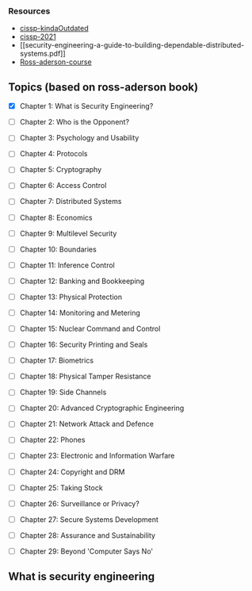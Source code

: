 ### Resources

- [cissp-kindaOutdated](https://youtu.be/M1_v5HBVHWo?si=MHKcG9XId70Usxoc)
- [cissp-2021](https://youtu.be/_nyZhYnCNLA?si=2PnrL4gcrEtqMNZ0)
- [[security-engineering-a-guide-to-building-dependable-distributed-systems.pdf]]
- [Ross-aderson-course](https://youtu.be/2qNlv435L5g?si=HnRP3p_yb7qZm2H8)

## Topics (based on ross-aderson book)

- [x] Chapter 1: What is Security Engineering?
- [ ] Chapter 2: Who is the Opponent?
- [ ] Chapter 3: Psychology and Usability
- [ ] Chapter 4: Protocols
- [ ] Chapter 5: Cryptography
- [ ] Chapter 6: Access Control
- [ ] Chapter 7: Distributed Systems
- [ ] Chapter 8: Economics
- [ ] Chapter 9: Multilevel Security
- [ ] Chapter 10: Boundaries
- [ ] Chapter 11: Inference Control
- [ ] Chapter 12: Banking and Bookkeeping
- [ ] Chapter 13: Physical Protection
- [ ] Chapter 14: Monitoring and Metering
- [ ] Chapter 15: Nuclear Command and Control
- [ ] Chapter 16: Security Printing and Seals
- [ ] Chapter 17: Biometrics
- [ ] Chapter 18: Physical Tamper Resistance
- [ ] Chapter 19: Side Channels
- [ ] Chapter 20: Advanced Cryptographic Engineering
- [ ] Chapter 21: Network Attack and Defence
- [ ] Chapter 22: Phones
- [ ] Chapter 23: Electronic and Information Warfare
- [ ] Chapter 24: Copyright and DRM
- [ ] Chapter 25: Taking Stock
- [ ] Chapter 26: Surveillance or Privacy?
- [ ] Chapter 27: Secure Systems Development
- [ ] Chapter 28: Assurance and Sustainability
- [ ] Chapter 29: Beyond 'Computer Says No'


## What is security engineering
